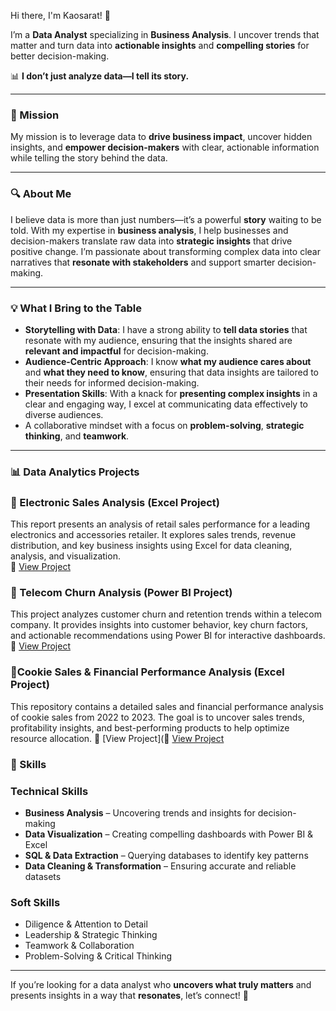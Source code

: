  Hi there, I'm Kaosarat! 👋  

I’m a **Data Analyst** specializing in **Business Analysis**. I uncover trends that matter and turn data into **actionable insights** and **compelling stories** for better decision-making.

📊 **I don’t just analyze data—I tell its story.**

---

### 🚀 Mission

My mission is to leverage data to **drive business impact**, uncover hidden insights, and **empower decision-makers** with clear, actionable information while telling the story behind the data.

---

### 🔍 About Me

I believe data is more than just numbers—it’s a powerful **story** waiting to be told. With my expertise in **business analysis**, I help businesses and decision-makers translate raw data into **strategic insights** that drive positive change. I’m passionate about transforming complex data into clear narratives that **resonate with stakeholders** and support smarter decision-making.

---

### 💡 What I Bring to the Table

- **Storytelling with Data**: I have a strong ability to **tell data stories** that resonate with my audience, ensuring that the insights shared are **relevant and impactful** for decision-making.
- **Audience-Centric Approach**: I know **what my audience cares about** and **what they need to know**, ensuring that data insights are tailored to their needs for informed decision-making.
- **Presentation Skills**: With a knack for **presenting complex insights** in a clear and engaging way, I excel at communicating data effectively to diverse audiences.
- A collaborative mindset with a focus on **problem-solving**, **strategic thinking**, and **teamwork**.

---

### 📊 Data Analytics Projects  

### 🔹 Electronic Sales Analysis (Excel Project)  
This report presents an analysis of retail sales performance for a leading electronics and accessories retailer. It explores sales trends, revenue distribution, and key business insights using Excel for data cleaning, analysis, and visualization.  
🔗 [View Project](https://github.com/Kaosarat10/Electronic-Company-Retail-Sales-Analysis)  

### 🔹 Telecom Churn Analysis (Power BI Project)  
This project analyzes customer churn and retention trends within a telecom company. It provides insights into customer behavior, key churn factors, and actionable recommendations using Power BI for interactive dashboards.  
🔗 [View Project](https://github.com/Kaosarat10/telecom-churn-analysis)  

### 🔹Cookie Sales & Financial Performance Analysis (Excel Project)
This repository contains a detailed sales and financial performance analysis of cookie sales from 2022 to 2023. The goal is to uncover sales trends, profitability insights, and best-performing products to help optimize resource allocation.
🔗 [View Project](🔗 [View Project](https://github.com/Kaosarat10/telecom-churn-analysis)


### 🚀 Skills

### **Technical Skills**  
- **Business Analysis** – Uncovering trends and insights for decision-making  
- **Data Visualization** – Creating compelling dashboards with Power BI & Excel  
- **SQL & Data Extraction** – Querying databases to identify key patterns  
- **Data Cleaning & Transformation** – Ensuring accurate and reliable datasets  

### **Soft Skills**  
- Diligence & Attention to Detail  
- Leadership & Strategic Thinking  
- Teamwork & Collaboration  
- Problem-Solving & Critical Thinking  

---

If you’re looking for a data analyst who **uncovers what truly matters** and presents insights in a way that **resonates**, let’s connect! 🚀




<!--
**Kaosarat10/Kaosarat10** is a ✨ _special_ ✨ repository because its `README.md` (this file) appears on your GitHub profile.

Here are some ideas to get you started:

- 🔭 I’m currently working on ...
- 🌱 I’m currently learning ...
- 👯 I’m looking to collaborate on ...
- 🤔 I’m looking for help with ...
- 💬 Ask me about ...
- 📫 How to reach me: ...
- 😄 Pronouns: ...
- ⚡ Fun fact: ...
-->
